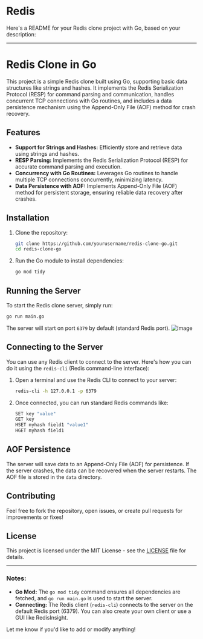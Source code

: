# Redis
Here's a README for your Redis clone project with Go, based on your description:

---

# Redis Clone in Go

This project is a simple Redis clone built using Go, supporting basic data structures like strings and hashes. It implements the Redis Serialization Protocol (RESP) for command parsing and communication, handles concurrent TCP connections with Go routines, and includes a data persistence mechanism using the Append-Only File (AOF) method for crash recovery.

## Features

- **Support for Strings and Hashes:** Efficiently store and retrieve data using strings and hashes.
- **RESP Parsing:** Implements the Redis Serialization Protocol (RESP) for accurate command parsing and execution.
- **Concurrency with Go Routines:** Leverages Go routines to handle multiple TCP connections concurrently, minimizing latency.
- **Data Persistence with AOF:** Implements Append-Only File (AOF) method for persistent storage, ensuring reliable data recovery after crashes.

## Installation

1. Clone the repository:
    ```bash
    git clone https://github.com/yourusername/redis-clone-go.git
    cd redis-clone-go
    ```

2. Run the Go module to install dependencies:
    ```bash
    go mod tidy
    ```

## Running the Server

To start the Redis clone server, simply run:

```bash
go run main.go
```

The server will start on port `6379` by default (standard Redis port).
![image](https://github.com/user-attachments/assets/eda9fbf2-bed7-40eb-a27b-6e72f53b93c0)


## Connecting to the Server

You can use any Redis client to connect to the server. Here's how you can do it using the `redis-cli` (Redis command-line interface):

1. Open a terminal and use the Redis CLI to connect to your server:
    ```bash
    redis-cli -h 127.0.0.1 -p 6379
    ```

2. Once connected, you can run standard Redis commands like:
    ```bash
    SET key "value"
    GET key
    HSET myhash field1 "value1"
    HGET myhash field1
    ```

## AOF Persistence

The server will save data to an Append-Only File (AOF) for persistence. If the server crashes, the data can be recovered when the server restarts. The AOF file is stored in the `data` directory.

## Contributing

Feel free to fork the repository, open issues, or create pull requests for improvements or fixes!

## License

This project is licensed under the MIT License - see the [LICENSE](LICENSE) file for details.

---

### Notes:
- **Go Mod:** The `go mod tidy` command ensures all dependencies are fetched, and `go run main.go` is used to start the server.
- **Connecting:** The Redis client (`redis-cli`) connects to the server on the default Redis port (6379). You can also create your own client or use a GUI like RedisInsight.

Let me know if you'd like to add or modify anything!
